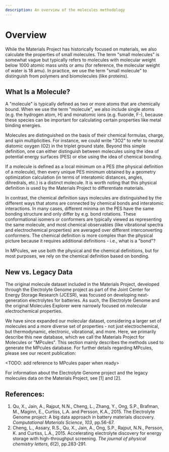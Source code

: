 ```yaml
---
description: An overview of the molecules methodology
---
```


# Overview

While the Materials Project has historically focused on materials, we also calculate the properties of small molecules. The term "small molecules"  is somewhat vague but typically refers to molecules with molecular weight below 1000 atomic mass units or amu (for reference, the molecular weight of water is 18 amu). In practice, we use the term "small molecule" to distinguish from polymers and biomolecules (like proteins).

## What Is a Molecule?

A "molecule" is typically defined as two or more atoms that are chemically bound. When we use the term "molecule", we also include single atoms (e.g. the hydrogen atom, H) and monatomic ions (e.g. fluoride, F-), because these species can be important for calculating certain properties like metal binding energies.

Molecules are distinguished on the basis of their chemical formulas, charge, and spin multiplicities. For instance, we could write "3O2" to refer to neutral diatomic oxygen (O2) in the triplet ground state. Beyond this simple definition, one can either distinguish between molecules using the idea of potential energy surfaces (PES) or else using the idea of chemical bonding.&#x20;

If a molecule is defined as a local minimum on a PES (the physical definition of a molecule), then every unique PES minimum obtained by a geometry optimization calculation (in terms of interatomic distances, angles, dihredrals, etc.) is a distinct molecule. It is worth noting that this physical definition is used by the Materials Project to differentiate materials.

In contrast, the chemical definition says molecules are distinguished by the different ways that atoms are connected by chemical bonds and interatomic interactions. In many cases, different minima on the PES have the same bonding structure and only differ by e.g. bond rotations. These conformational isomers or conformers are typically viewed as representing the same molecule, and most chemical observables (like vibrational spectra and electrochemical properties) are averaged over different interconverting conformers. The chemical definition is more complex than the physical picture because it requires additional definitions - i.e., what is a "bond"?

In MPcules, we use both the physical and the chemical definitions, but for most purposes, we rely on the chemical definition based on bonding.

## New vs. Legacy Data

The original molecule dataset included in the Materials Project, developed through the Electrolyte Genome project as part of the Joint Center for Energy Storage Research (JCESR), was focused on developing next-generation electrolytes for batteries. As such, the Electrolyte Genome and the original Molecules Explorer were narrowly focused on molecular electrochemical properties.

We have since expanded our molecular dataset, considering a larger set of molecules and a more diverse set of properties - not just electrochemical, but thermodynamic, electronic, vibrational, and more. Here, we primarily describe this new database, which we call the Materials Project for Molecules or "MPcules". This section mainly describes the methods used to generate the MPcules database. For further details regarding MPcules, please see our recent publication:

\<TODO: add reference to MPcules paper when ready>

For information about the Electrolyte Genome project and the legacy molecules data on the Materials Project, see \[1] and \[2].

## References:

1. Qu, X., Jain, A., Rajput, N.N., Cheng, L., Zhang, Y., Ong, S.P., Brafman, M., Maginn, E., Curtiss, L.A. and Persson, K.A., 2015. The Electrolyte Genome project: A big data approach in battery materials discovery. _Computational Materials Science_, _103_, pp.56-67.
2. Cheng, L., Assary, R.S., Qu, X., Jain, A., Ong, S.P., Rajput, N.N., Persson, K. and Curtiss, L.A., 2015. Accelerating electrolyte discovery for energy storage with high-throughput screening. _The journal of physical chemistry letters_, _6_(2), pp.283-291.
